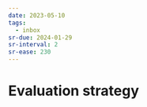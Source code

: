 ```yaml
---
date: 2023-05-10
tags:
  - inbox
sr-due: 2024-01-29
sr-interval: 2
sr-ease: 230
---
```

# Evaluation strategy
